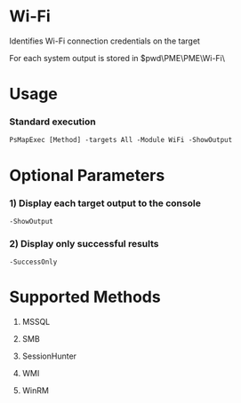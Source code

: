 # Wi-Fi

Identifies Wi-Fi connection credentials on the target

For each system output is stored in $pwd\PME\PME\Wi-Fi\

# Usage

### Standard execution

    PsMapExec [Method] -targets All -Module WiFi -ShowOutput

# Optional Parameters

### 1) Display each target output to the console

    -ShowOutput

### 2) Display only successful results

    -SuccessOnly

# Supported Methods

1) MSSQL 

2) SMB 

3) SessionHunter

4) WMI 

5) WinRM

